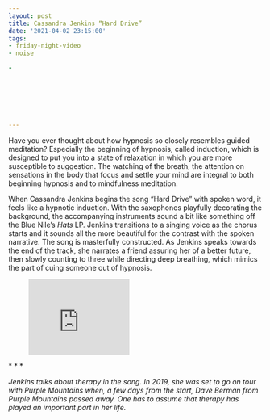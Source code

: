 ```yaml
---
layout: post
title: Cassandra Jenkins “Hard Drive”
date: '2021-04-02 23:15:00'
tags:
- friday-night-video
- noise

- 







---
```


Have you ever thought about how hypnosis so closely resembles guided meditation? Especially the beginning of hypnosis, called induction, which is designed to put you into a state of relaxation in which you are more susceptible to suggestion. The watching of the breath, the attention on sensations in the body that focus and settle your mind are integral to both beginning hypnosis and to mindfulness meditation.

When Cassandra Jenkins begins the song “Hard Drive” with spoken word, it feels like a hypnotic induction. With the saxophones playfully decorating the background, the accompanying instruments sound a bit like something off the Blue Nile’s _Hats_ LP. Jenkins transitions to a singing voice as the chorus starts and it sounds all the more beautiful for the contrast with the spoken narrative. The song is masterfully constructed. As Jenkins speaks towards the end of the track, she narrates a friend assuring her of a better future, then slowly counting to three while directing deep breathing, which mimics the part of cuing someone out of hypnosis.

<figure class="kg-card kg-embed-card"><iframe width="200" height="150" src="https://www.youtube.com/embed/eW8XoovSlsM?feature=oembed" frameborder="0" allow="accelerometer; autoplay; clipboard-write; encrypted-media; gyroscope; picture-in-picture" allowfullscreen></iframe></figure>
* * *

_Jenkins talks about therapy in the song. In 2019, she was set to go on tour with Purple Mountains when, a few days from the start, Dave Berman from Purple Mountains passed away. One has to assume that therapy has played an important part in her life._

